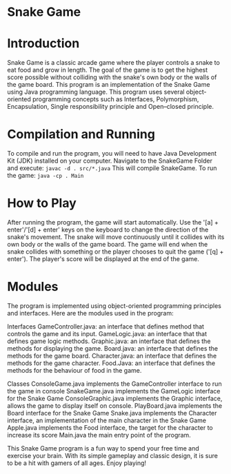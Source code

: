 # Snake Game #

# Introduction #
Snake Game is a classic arcade game where the player controls a snake to eat food and grow in length. The goal of the game is to get the highest score possible without colliding with the snake's own body or the walls of the game board. This program is an implementation of the Snake Game using Java programming language.
This program uses several object-oriented programming concepts such as Interfaces, Polymorphism, Encapsulation, Single responsibility principle and Open–closed principle.

# Compilation and Running #
To compile and run the program, you will need to have Java Development Kit (JDK) installed on your computer.
Navigate to the SnakeGame Folder and execute: ```javac -d . src/*.java``` This will compile SnakeGame.
To run the game: ```java -cp . Main```

# How to Play #
After running the program, the game will start automatically. Use the '[a] + enter'/'[d] + enter' keys on the keyboard to change the direction of the snake's movement. The snake will move continuously until it collides with its own body or the walls of the game board. The game will end when the snake collides with something or the player chooses to quit the game ('[q] + enter'). The player's score will be displayed at the end of the game.

# Modules #
The program is implemented using object-oriented programming principles and interfaces. Here are the modules used in the program:

Interfaces
GameController.java: an interface that defines method that controls the game and its input.
GameLogic.java: an interface that that defines game logic methods.
Graphic.java: an interface that defines the methods for displaying the game.
Board.java: an interface that defines the methods for the game board.
Character.java: an interface that defines the methods for the game character.
Food.Java: an interface that defines the methods for the behaviour of food in the game.

Classes
ConsoleGame.java implements the GameController interface to run the game in console
SnakeGame.java implements the GameLogic interface for the Snake Game
ConsoleGraphic.java implements the Graphic interface, allows the game to display itself on console.
PlayBoard.java implements the Board interface for the Snake Game
Snake.java implements the Character interface, an implementation of the main character in the Snake Game
Apple.java implements the Food interface, the target for the character to increase its score
Main.java the main entry point of the program.


This Snake Game program is a fun way to spend your free time and exercise your brain. With its simple gameplay and classic design, it is sure to be a hit with gamers of all ages. 
Enjoy playing!
